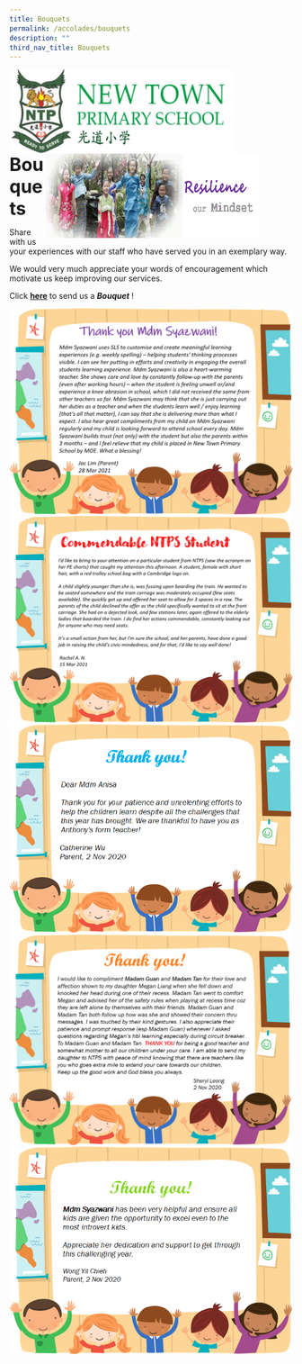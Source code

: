 ```yaml
---
title: Bouquets
permalink: /accolades/bouquets
description: ""
third_nav_title: Bouquets
---
```

<img src="/images/logosub.png" style="width:400px;height:150px;margin-left:0px;" align = "left">

<img src="/images/Header%20GIF.gif" style="width:380px;height:150px;margin-right:60px;" align = "right">
<br><br><br><br><br><br>

**<font size=6>Bouquets</font>**

Share with us your experiences with our staff who have served you in an exemplary way.

We would very much appreciate your words of encouragement which motivate us keep improving our services.

  

Click [**here**](https://moe-newtownpri-staging.netlify.app/accolades/bouquets/send-a-bouquet) to send us a **_Bouquet_** !

![](/images/Accolades/Bouquets%201.png)
![](/images/Accolades/Bouquets%202.png)
![](/images/Accolades/Bouquets%203.png)
![](/images/Accolades/Bouquets%204.png)
![](/images/Accolades/Bouquets%205.png)